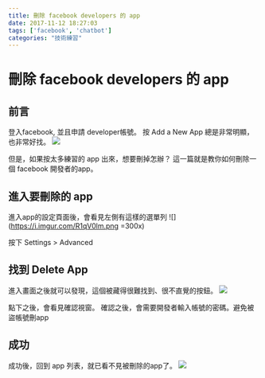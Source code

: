 ```yaml
---
title: 刪除 facebook developers 的 app
date: 2017-11-12 18:27:03
tags: ['facebook', 'chatbot']
categories: "技術練習"
---
```


# 刪除 facebook developers 的 app

## 前言

登入facebook, 並且申請 developer帳號。
按 Add a New App 總是非常明顯，也非常好找。
![](https://i.imgur.com/EAnuyWg.png)

但是，如果按太多練習的 app 出來，想要刪掉怎辦？
這一篇就是教你如何刪除一個 facebook 開發者的app。

## 進入要刪除的 app

進入app的設定頁面後，會看見左側有這樣的選單列
![](https://i.imgur.com/R1qV0lm.png =300x)

按下 Settings > Advanced

## 找到 Delete App

進入畫面之後就可以發現，這個被藏得很難找到、很不直覺的按鈕。
![](https://i.imgur.com/FihwHmQ.png)

點下之後，會看見確認視窗。
確認之後，會需要開發者輸入帳號的密碼。避免被盜帳號刪app

## 成功

成功後，回到 app 列表，就已看不見被刪除的app了。
![](https://i.imgur.com/cLOQjb1.png)
